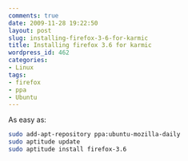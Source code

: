 ```yaml
---
comments: true
date: 2009-11-28 19:22:50
layout: post
slug: installing-firefox-3-6-for-karmic
title: Installing firefox 3.6 for karmic
wordpress_id: 462
categories:
- Linux
tags:
- firefox
- ppa
- Ubuntu
---
```


As easy as:
```bash
sudo add-apt-repository ppa:ubuntu-mozilla-daily
sudo aptitude update
sudo aptitude install firefox-3.6
```
